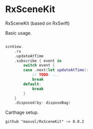 # RxSceneKit
RxSceneKit (based on RxSwift)

Basic usage.

```swift

scnView.
    .rx
    .updateAtTime
    .subscribe { event in
        switch event {
        case .next(let updateAtTime):
            // TODO: ...
            break
        default:
            break
        }
    }
    .disposed(by: disposeBag)
```

Carthage setup.

```
github "maxvol/RxSceneKit" ~> 0.0.2

```

